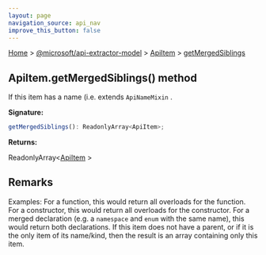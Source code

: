 ```yaml
---
layout: page
navigation_source: api_nav
improve_this_button: false
---
```



[Home](./index.md) &gt; [@microsoft/api-extractor-model](./api-extractor-model.md) &gt; [ApiItem](./api-extractor-model.apiitem.md) &gt; [getMergedSiblings](./api-extractor-model.apiitem.getmergedsiblings.md)

## ApiItem.getMergedSiblings() method

If this item has a name (i.e. extends `ApiNameMixin` .

<b>Signature:</b>

```typescript
getMergedSiblings(): ReadonlyArray<ApiItem>;
```
<b>Returns:</b>

ReadonlyArray&lt;[ApiItem](./api-extractor-model.apiitem.md) &gt;

## Remarks

Examples: For a function, this would return all overloads for the function. For a constructor, this would return all overloads for the constructor. For a merged declaration (e.g. a `namespace` and `enum` with the same name), this would return both declarations. If this item does not have a parent, or if it is the only item of its name/kind, then the result is an array containing only this item.
